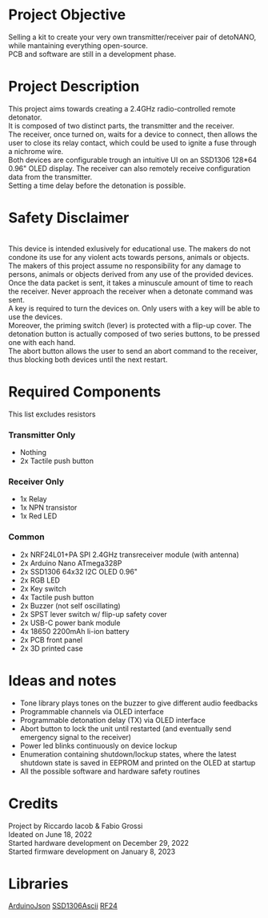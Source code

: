 # Project Objective
Selling a kit to create your very own transmitter/receiver pair of detoNANO, while mantaining everything open-source.
<br>
PCB and software are still in a development phase.

# Project Description
This project aims towards creating a 2.4GHz radio-controlled remote detonator.
<br>
It is composed of two distinct parts, the transmitter and the receiver.
<br>
The receiver, once turned on, waits for a device to connect, then allows the user to close its relay contact, which could be used to ignite a fuse through a nichrome wire.
<br>
Both devices are configurable trough an intuitive UI on an SSD1306 128*64 0.96" OLED display. The receiver can also remotely receive configuration data from the transmitter.
<br>
Setting a time delay before the detonation is possible.

# Safety Disclaimer
<br>
This device is intended exlusively for educational use. The makers do not condone its use for any violent acts towards persons, animals or objects.
<br>
The makers of this project assume no responsibility for any damage to persons, animals or objects derived from any use of the provided devices.
<br>
Once the data packet is sent, it takes a minuscule amount of time to reach the receiver. Never approach the receiver when a detonate command was sent.
<br>
A key is required to turn the devices on. Only users with a key will be able to use the devices.
<br>
Moreover, the priming switch (lever) is protected with a flip-up cover. The detonation button is actually composed of two series buttons, to be pressed one with each hand.
<br>
The abort button allows the user to send an abort command to the receiver, thus blocking both devices until the next restart.

# Required Components
This list excludes resistors

### Transmitter Only
- Nothing
- 2x Tactile push button

### Receiver Only
- 1x Relay
- 1x NPN transistor
- 1x Red LED

### Common
- 2x NRF24L01+PA SPI 2.4GHz transreceiver module (with antenna)
- 2x Arduino Nano ATmega328P
- 2x SSD1306 64x32 I2C OLED 0.96"
- 2x RGB LED
- 2x Key switch
- 4x Tactile push button
- 2x Buzzer (not self oscillating)
- 2x SPST lever switch w/ flip-up safety cover
- 2x USB-C power bank module
- 4x 18650 2200mAh li-ion battery
- 2x PCB front panel
- 2x 3D printed case

# Ideas and notes
- Tone library plays tones on the buzzer to give different audio feedbacks
- Programmable channels via OLED interface
- Programmable detonation delay (TX) via OLED interface
- Abort button to lock the unit until restarted (and eventually send emergency signal to the receiver)
- Power led blinks continuously on device lockup
- Enumeration containing shutdown/lockup states, where the latest shutdown state is saved in EEPROM and printed on the OLED at startup
- All the possible software and hardware safety routines

# Credits
Project by Riccardo Iacob & Fabio Grossi
<br>
Ideated on June 18, 2022
<br>
Started hardware development on December 29, 2022
<br>
Started firmware development on January 8, 2023

# Libraries
[ArduinoJson](https://github.com/bblanchon/ArduinoJson)
[SSD1306Ascii](https://github.com/greiman/SSD1306Ascii)
[RF24](https://github.com/nRF24/RF24)
